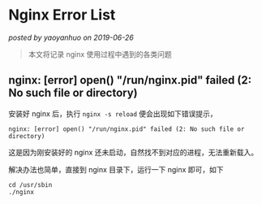 # Nginx Error List

*posted by yaoyanhuo on 2019-06-26*

> 本文将记录 nginx 使用过程中遇到的各类问题

## nginx: [error] open() "/run/nginx.pid" failed (2: No such file or directory)

安装好 nginx 后，执行 `nginx -s reload` 便会出现如下错误提示，
```
nginx: [error] open() "/run/nginx.pid" failed (2: No such file or directory)
```
这是因为刚安装好的 nginx 还未启动，自然找不到对应的进程，无法重新载入。

解决办法也简单，直接到 nginx 目录下，运行一下 nginx 即可，如下

```
cd /usr/sbin
./nginx
```
